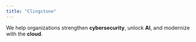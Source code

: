 ```yaml
---
title: "Clingstone"
---
```

We help organizations strengthen **cybersecurity**, unlock **AI**, and modernize with the **cloud**.
